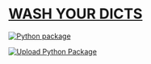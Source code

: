 # [WASH YOUR DICTS](https://clips.twitch.tv/GiantTemperedBurritoPrimeMe-GhpDIyO96YIdOUXB)

[![Python package](https://github.com/Hacksore/wash/actions/workflows/python-package.yml/badge.svg)](https://github.com/Hacksore/wash/actions/workflows/python-package.yml)

[![Upload Python Package](https://github.com/Hacksore/wash/actions/workflows/python-publish.yml/badge.svg)](https://github.com/Hacksore/wash/actions/workflows/python-publish.yml)


